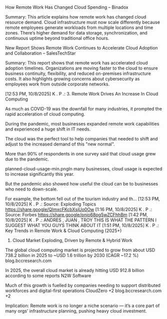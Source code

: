 How Remote Work Has Changed Cloud Spending – Binadox

Summary: This article explains how remote work has changed cloud resource demand. Cloud infrastructure must now scale differently because remote employees generate workloads from multiple locations and time zones. There’s higher demand for data storage, synchronization, and continuous uptime beyond traditional office hours.

New Report Shows Remote Work Continues to Accelerate Cloud Adoption and Collaboration – SalesTechStar

Summary: This report shows that remote work has accelerated cloud adoption timelines. Organizations are moving faster to the cloud to ensure business continuity, flexibility, and reduced on-premises infrastructure costs. It also highlights growing concerns about cybersecurity as employees work from outside corporate networks.



[12:53 PM, 10/8/2025] K . P .: 3. Remote Work Drives An Increase In Cloud Computing

As much as COVID-19 was the downfall for many industries, it prompted the rapid acceleration of cloud computing.

During the pandemic, most businesses expanded remote work capabilities and experienced a huge shift in IT needs.

The cloud was the perfect tool to help companies that needed to shift and adjust to the increased demand of this "new normal".

More than 90% of respondents in one survey said that cloud usage grew due to the pandemic.

planned-cloud-usage-min.pngIn many businesses, cloud usage is expected to increase significantly this year.

But the pandemic also showed how useful the cloud can be to businesses who need to down-scale.

For example, the bottom fell out of the tourism industry and th…
[12:53 PM, 10/8/2025] K . P .: Source: Exploding Topics https://share.google/QImxcFKcbXsjUo0Ow
[1:16 PM, 10/8/2025] K . P .: Source: Forbes https://share.google/pnio68pg5wZCFhhBm
[1:42 PM, 10/8/2025] K . P .: ANDRES , JUAN , TROY  THIS IS WHAT THE PATTERN I SUGGEST WHAT YOU GUYS THINK ABOUT IT
[1:51 PM, 10/8/2025] K . P .: Key Trends in Remote Work & Cloud Computing (2025+)
1. Cloud Market Exploding, Driven by Remote & Hybrid Work

The global cloud computing market is projected to grow from about USD 738.2 billion in 2025 to ~USD 1.6 trillion by 2030 (CAGR ~17.2 %) 
blog.bccresearch.com

In 2025, the overall cloud market is already hitting USD 912.8 billion according to some reports 
N2W Software

Much of this growth is fuelled by companies needing to support distributed workforces and digital-first operations 
CloudZero
+2
blog.bccresearch.com
+2

Implication: Remote work is no longer a niche scenario — it’s a core part of many orgs’ infrastructure planning, pushing heavy cloud investment.
